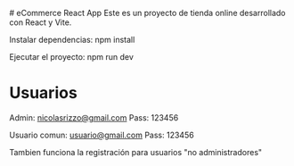 # eCommerce React App
Este es un proyecto de tienda online desarrollado con React y Vite.

Instalar dependencias:
npm install

Ejecutar el proyecto:
npm run dev

# Usuarios
Admin: nicolasrizzo@gmail.com
Pass: 123456

Usuario comun: usuario@gmail.com
Pass: 123456

Tambien funciona la registración para usuarios "no administradores"